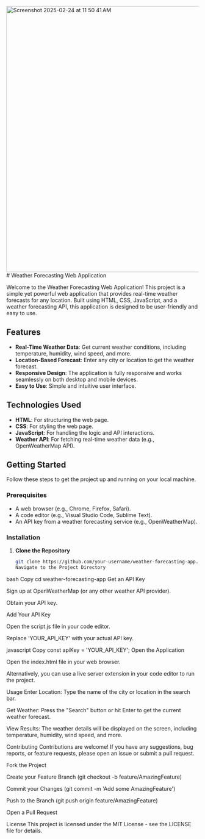 <img width="698" alt="Screenshot 2025-02-24 at 11 50 41 AM" src="https://github.com/user-attachments/assets/2088e22b-ac37-4241-87f2-e280f5082615" /># Weather Forecasting Web Application

Welcome to the Weather Forecasting Web Application! This project is a simple yet powerful web application that provides real-time weather forecasts for any location. Built using HTML, CSS, JavaScript, and a weather forecasting API, this application is designed to be user-friendly and easy to use.

## Features

- **Real-Time Weather Data**: Get current weather conditions, including temperature, humidity, wind speed, and more.
- **Location-Based Forecast**: Enter any city or location to get the weather forecast.
- **Responsive Design**: The application is fully responsive and works seamlessly on both desktop and mobile devices.
- **Easy to Use**: Simple and intuitive user interface.

## Technologies Used

- **HTML**: For structuring the web page.
- **CSS**: For styling the web page.
- **JavaScript**: For handling the logic and API interactions.
- **Weather API**: For fetching real-time weather data (e.g., OpenWeatherMap API).

## Getting Started

Follow these steps to get the project up and running on your local machine.

### Prerequisites

- A web browser (e.g., Chrome, Firefox, Safari).
- A code editor (e.g., Visual Studio Code, Sublime Text).
- An API key from a weather forecasting service (e.g., OpenWeatherMap).

### Installation

1. **Clone the Repository**

   ```bash
   git clone https://github.com/your-username/weather-forecasting-app.git
   Navigate to the Project Directory

bash
Copy
cd weather-forecasting-app
Get an API Key

Sign up at OpenWeatherMap (or any other weather API provider).

Obtain your API key.

Add Your API Key

Open the script.js file in your code editor.

Replace 'YOUR_API_KEY' with your actual API key.

javascript
Copy
const apiKey = 'YOUR_API_KEY';
Open the Application

Open the index.html file in your web browser.

Alternatively, you can use a live server extension in your code editor to run the project.

Usage
Enter Location: Type the name of the city or location in the search bar.

Get Weather: Press the "Search" button or hit Enter to get the current weather forecast.

View Results: The weather details will be displayed on the screen, including temperature, humidity, wind speed, and more.

Contributing
Contributions are welcome! If you have any suggestions, bug reports, or feature requests, please open an issue or submit a pull request.

Fork the Project

Create your Feature Branch (git checkout -b feature/AmazingFeature)

Commit your Changes (git commit -m 'Add some AmazingFeature')

Push to the Branch (git push origin feature/AmazingFeature)

Open a Pull Request

License
This project is licensed under the MIT License - see the LICENSE file for details.

